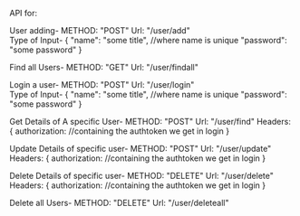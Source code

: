 
API for:

User adding-
    METHOD: "POST"
    Url: "/user/add"    
    Type of Input-  {
                        "name": "some title",    //where name is unique
                        "password": "some password"
                    }

Find all Users-
    METHOD: "GET"
    Url: "/user/findall"

Login a user-
    METHOD: "POST"
    Url: "/user/login"    
    Type of Input-  {
                        "name": "some title",    //where name is unique
                        "password": "some password"
                    }

Get Details of A specific User-
    METHOD: "POST"
    Url: "/user/find"
    Headers: {
        authorization: //containing the authtoken we get in login
        }

Update Details of specific user-
    METHOD: "POST"
    Url: "/user/update" 
    Headers: {
        authorization: //containing the authtoken we get in login
        }
   

Delete Details of specific user-
    METHOD: "DELETE"
    Url: "/user/delete"  
    Headers: {
        authorization: //containing the authtoken we get in login
        }

    
Delete all Users-
    METHOD: "DELETE"
    Url: "/user/deleteall"

